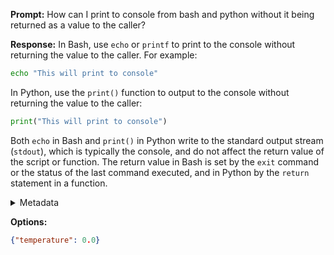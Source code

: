 **Prompt:**
How can I print to console from bash and python without it being returned as a value to the caller?

**Response:**
In Bash, use `echo` or `printf` to print to the console without returning the value to the caller. For example:

```bash
echo "This will print to console"
```

In Python, use the `print()` function to output to the console without returning the value to the caller:

```python
print("This will print to console")
```

Both `echo` in Bash and `print()` in Python write to the standard output stream (`stdout`), which is typically the console, and do not affect the return value of the script or function. The return value in Bash is set by the `exit` command or the status of the last command executed, and in Python by the `return` statement in a function.

<details><summary>Metadata</summary>

- Duration: 11529 ms
- Datetime: 2024-01-05T07:13:57.460255
- Model: gpt-4-1106-preview

</details>

**Options:**
```json
{"temperature": 0.0}
```

